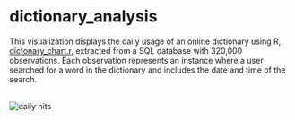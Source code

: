 # dictionary_analysis

This visualization displays the daily usage of an online dictionary using R, [dictonary_chart.r](https://github.com/lind213/dictonary_analysis/blob/main/dictionary_chart.r), extracted from a SQL database with 320,000 observations. Each observation represents an instance where a user searched for a word in the dictionary and includes the date and time of the search. <br /> <br />

![daily hits](https://github.com/lind213/dictonary_analysis/blob/main/dictionary_chart.jpeg?raw=true)


